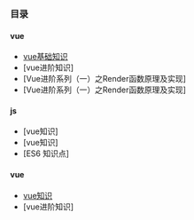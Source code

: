 ### 目录

#### vue
- [vue基础知识](https://www.github.com/ChenShenhai/blog/issues/1)
- [vue进阶知识] 
- [Vue进阶系列（一）之Render函数原理及实现]
- [Vue进阶系列（一）之Render函数原理及实现]


#### js
- [vue知识]
- [vue知识]
- [ES6 知识点]



#### vue
- [vue知识](https://www.github.com/ChenShenhai/blog/issues/1)
- [vue进阶知识]



